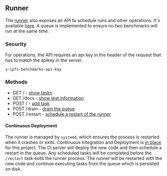 ## Runner
The [runner](../runner/) also exposes an API to schedule runs and other operations. It's available [here](https://benchmarks.ipfs.team/runner).
A queue is implemented to ensure no two benchmarks will run at the same time.

### Security
For operations, the API requires an api key in the header of the request that
has to match the apikey in the server.
```
x-ipfs-benchmarks-api-key
```

### Methods
* GET / - [show tasks](API_SHOW.md)
* GET /docs - [show test information](API_DOCS.md)
* POST / - [add task](API_ADD.md)
* POST /drain - [drain the queue](API_DRAIN.md)
* POST /restart - [schedule a restart of the runner](API_RESTART.md)

#### Continuous Deployment
The runner is managed by `systemd`, which ensures the process is restarted when it crashes or exits. Continuous Integration and Deployment is [in place](https://circleci.com/gh/ipfs/benchmarks/tree/master) for this project. The CI server will deploy the new code and then schedule a restart in the queue. Any scheduled tasks will be completed before the `/restart` task exits the runner process. The runner will be restarted with the new code and continue executing tasks from the queue which is persisted on disk.